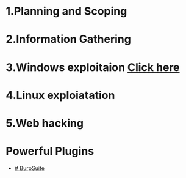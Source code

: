 # 1.Planning and Scoping 
# 2.Information Gathering
# 3.Windows exploitaion [Click here](https://github.com/sarathlalup/Cyber-security/tree/master/Windows%20Exploitaion)
# 4.Linux exploiatation
# 5.Web hacking 
# Powerful Plugins

- [# BurpSuite](https://github.com/sarathlalup/Cyber-security/blob/master/Anti-virus%20Evasion/)
